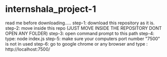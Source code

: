 # internshala_project-1
read me before downloading.....
step-1: download this repository as it is.
step-2: move inside this repo (JUST MOVE INSIDE THE REPOSITORY DONT OPEN ANY FOLDER)
step-3: open command prompt to this path 
step-4: type: node index.js
step-5: make sure your computers port number "7500" is not in used
step-6: go to google chrome or any browser and type : http://localhost:7500/

